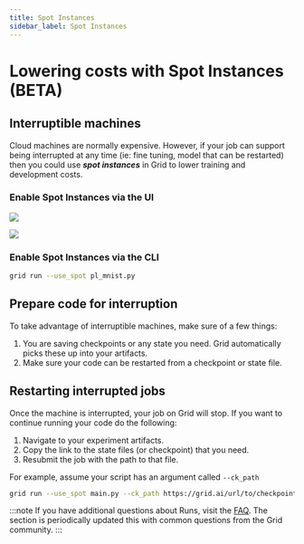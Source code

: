 ```yaml
---
title: Spot Instances
sidebar_label: Spot Instances
---
```

# Lowering costs with Spot Instances (BETA)

## Interruptible machines

Cloud machines are normally expensive. However, if your job can support being interrupted at any time (ie: fine tuning, model that can be restarted) then you could use _**spot instances**_ in Grid to lower training and development costs.

### Enable Spot Instances via the UI

![](/images/runs/spot.gif)

![](/images/runs/usespot.png)

### Enable Spot Instances via the CLI

```bash
grid run --use_spot pl_mnist.py
```

## Prepare code for interruption

To take advantage of interruptible machines, make sure of a few things:

1. You are saving checkpoints or any state you need. Grid automatically picks these up into your artifacts.
2. Make sure your code can be restarted from a checkpoint or state file.

## Restarting interrupted jobs

Once the machine is interrupted, your job on Grid will stop. If you want to continue running your code do the following:

1. Navigate to your experiment artifacts.
2. Copy the link to the state files (or checkpoint) that you need.
3. Resubmit the job with the path to that file.

For example, assume your script has an argument called `--ck_path`

```bash
grid run --use_spot main.py --ck_path https://grid.ai/url/to/checkpoint.ckpt
```
:::note
If you have additional questions about Runs, visit the [FAQ](https://docs.grid.ai/features/runs/faq.md). The section is periodically updated this with common questions from the Grid community.
:::